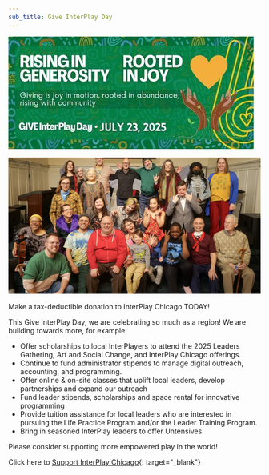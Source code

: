 ```yaml
---
sub_title: Give InterPlay Day
---
```


![Give InterPlay Day](/assets/images/2025-07-23/Give_InterPlay_Day.jpg "Give InterPlay Day")

<!--more-->

![Jane's Birthday Party](/assets/images/2025-07-23/Jane's_Birthday_Party.jpg "Jane's Birthday Party")

Make a tax-deductible donation to InterPlay Chicago TODAY!

This Give InterPlay Day, we are celebrating so much as a region! We are building
towards more, for example:

- Offer scholarships to local InterPlayers to attend the 2025 Leaders
Gathering, Art and Social Change, and InterPlay Chicago offerings.
- Continue to fund administrator stipends to manage digital outreach,
accounting, and programming.
- Offer online & on-site classes that uplift local leaders, develop partnerships
and expand our outreach
- Fund leader stipends, scholarships and space rental for innovative programming
- Provide tuition assistance for local leaders who are interested in pursuing
the Life Practice Program and/or the Leader Training Program.
- Bring in seasoned InterPlay leaders to offer Untensives.

Please consider supporting more empowered play in the world!

Click here to
[Support InterPlay Chicago](https://4agc.com/fundraiser_pages/7a89517d-97f4-490a-8010-8b0052eb3013 "Support InterPlay Chicago"){: target="_blank"}
